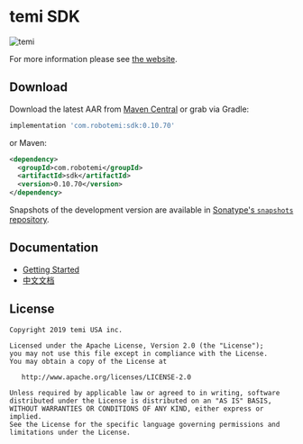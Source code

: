 temi SDK
========

![temi](temi.jpg)

For more information please see [the website][1].


Download
--------

Download the latest AAR from [Maven Central][2] or grab via Gradle:
```groovy
implementation 'com.robotemi:sdk:0.10.70'   
```

or Maven:
```xml
<dependency>
  <groupId>com.robotemi</groupId>
  <artifactId>sdk</artifactId>
  <version>0.10.70</version>
</dependency>
```

Snapshots of the development version are available in [Sonatype's `snapshots` repository][snap].

Documentation
--------

* [Getting Started][4]
* [中文文档][5]

License
-------

    Copyright 2019 temi USA inc.

    Licensed under the Apache License, Version 2.0 (the "License");
    you may not use this file except in compliance with the License.
    You may obtain a copy of the License at

       http://www.apache.org/licenses/LICENSE-2.0

    Unless required by applicable law or agreed to in writing, software
    distributed under the License is distributed on an "AS IS" BASIS,
    WITHOUT WARRANTIES OR CONDITIONS OF ANY KIND, either express or implied.
    See the License for the specific language governing permissions and
    limitations under the License.


[1]: https://www.robotemi.com/developers/
[2]: https://search.maven.org/search?q=g:com.robotemi
[3]: https://www.xda-developers.com/install-adb-windows-macos-linux/
[4]: https://github.com/robotemi/sdk/wiki
[5]: https://github.com/robotemi/sdk/wiki/Home_chn
[snap]: https://oss.sonatype.org/content/repositories/snapshots/
